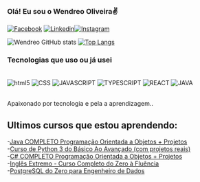 ### Olá! Eu sou o Wendreo Oliveira✌️

[![Facebook](https://img.shields.io/badge/Facebook-1877F2?style=for-the-badge&logo=facebook&logoColor=white)](https://www.facebook.com/wendreo.oliveira/)
[![Linkedin](https://img.shields.io/badge/LinkedIn-0077B5?style=for-the-badge&logo=linkedin&logoColor=white)](https://www.linkedin.com/in/wendreo-oliveira-840927198/)[![Instagram](https://img.shields.io/badge/Instagram-E4405F?style=for-the-badge&logo=instagram&logoColor=white)](https://www.instagram.com/wendreooliveira/)

![Wendreo GitHub stats](https://github-readme-stats.vercel.app/api?username=WendreoOliveira&show_icons=true&theme=dracula)
[![Top Langs](https://github-readme-stats.vercel.app/api/top-langs/?username=WendreoOliveira)](https://github.com/anuraghazra/github-readme-stats)

### Tecnologias que uso ou já usei

<div style="display: inline_block"><br/>
<img aLign="center" alt="html5" src="https://img.shields.io/badge/HTML5-E34F26?style=for-the-badge&logo=html5&logoColor=white" />
<img aLign="center" alt="CSS" src="https://img.shields.io/badge/CSS-239120?&style=for-the-badge&logo=css3&logoColor=white" />
<img aLign="center" alt="JAVASCRIPT" src="https://img.shields.io/badge/JavaScript-F7DF1E?style=for-the-badge&logo=javascript&logoColor=black" />
<img aLign="center" alt="TYPESCRIPT" src="https://img.shields.io/badge/TypeScript-007ACC?style=for-the-badge&logo=typescript&logoColor=white" />
<img aLign="center" alt="REACT" src="https://img.shields.io/badge/React-20232A?style=for-the-badge&logo=react&logoColor=61DAFB" />
<img aLign="center" alt="JAVA" src="https://img.icons8.com/?size=100&id=Pd2x9GWu9ovX&format=png&color=000000" />  
</div><br/>

Apaixonado por tecnologia e pela a aprendizagem..

## Ultimos cursos que estou aprendendo:
-[Java COMPLETO Programação Orientada a Objetos + Projetos](https://www.udemy.com/course/java-curso-completo/?couponCode=ST3MT200225A)<br/>
-[Curso de Python 3 do Básico Ao Avançado (com projetos reais)](https://www.udemy.com/course/python-3-do-zero-ao-avancado/)<br/>
-[C# COMPLETO Programação Orientada a Objetos + Projetos](https://www.udemy.com/course/programacao-orientada-a-objetos-csharp/?couponCode=ST3MT200225A)<br/>
-[Inglês Extremo - Curso Completo do Zero à Fluência](https://www.udemy.com/course/inglesextremo/?couponCode=ST3MT200225A)<br/>
-[PostgreSQL do Zero para Engenheiro de Dados](https://www.udemy.com/course/postgresql-do-zero-para-engenheiro-de-dados/)<br/>

